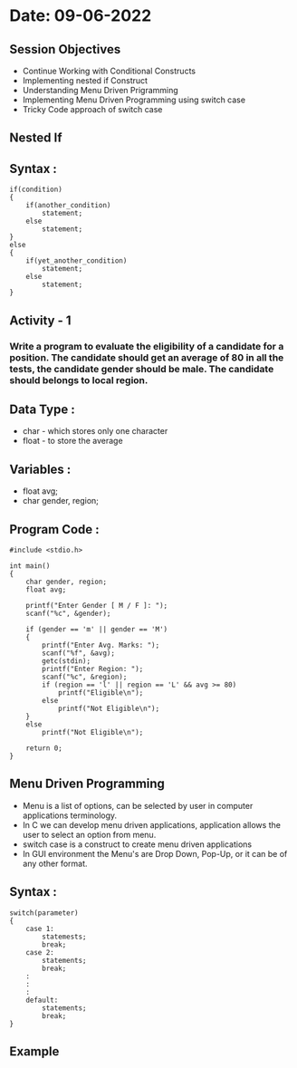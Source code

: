 # **Date: 09-06-2022**
## **Session Objectives**

+ Continue Working with Conditional Constructs
+ Implementing nested if Construct
+ Understanding Menu Driven Prigramming
+ Implementing Menu Driven Programming using switch case
+ Tricky Code approach of switch case

## **Nested If**

## Syntax :

```
if(condition)
{
    if(another_condition)
        statement;
    else
        statement;
}
else
{
    if(yet_another_condition)
        statement;
    else
        statement;
}
```

## **Activity - 1**

### Write a program to evaluate the eligibility of a candidate for a position. The candidate should get an average of 80 in all the tests, the candidate gender should be male. The candidate should belongs to local region.

## Data Type :

+ char - which stores only one character
+ float - to store the average

## Variables :

+ float avg;
+ char gender, region;

## Program Code :

```
#include <stdio.h>

int main()
{
    char gender, region;
    float avg;

    printf("Enter Gender [ M / F ]: ");
    scanf("%c", &gender);

    if (gender == 'm' || gender == 'M')
    {
        printf("Enter Avg. Marks: ");
        scanf("%f", &avg);
        getc(stdin);
        printf("Enter Region: ");
        scanf("%c", &region);
        if (region == 'l' || region == 'L' && avg >= 80)
            printf("Eligible\n");
        else
            printf("Not Eligible\n");
    }
    else
        printf("Not Eligible\n");
    
    return 0;
}
```

## **Menu Driven Programming**

+ Menu is a list of options, can be selected by user in computer applications terminology.
+ In C we can develop menu driven applications, application allows the user to select an option from menu.
+ switch case is a construct to create menu driven applications
+ In GUI environment the Menu's are Drop Down, Pop-Up, or it can be of any other format.

## Syntax :

```
switch(parameter)
{
    case 1:
        statemests;
        break;
    case 2:
        statements;
        break;
    :
    :
    :
    default:
        statements;
        break;
}
```

## Example